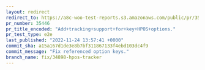 ```yaml
---
layout: redirect
redirect_to: https://a8c-woo-test-reports.s3.amazonaws.com/public/pr/35446/e2e/index.html
pr_number: 35446
pr_title_encoded: "Add+tracking+support+for+key+HPOS+options."
pr_test_type: e2e
last_published: "2022-11-24 13:57:41 +0000"
commit_sha: a15a167d1de3e8b7bf311867133f4ebd103dc4f9
commit_message: "Fix referenced option keys."
branch_name: fix/34898-hpos-tracker
---
```

